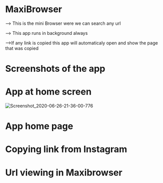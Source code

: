 # MaxiBrowser
 
 --> This is the mini Browser were we can search any url
 
 --> This app runs in background always
 
 -->If any link is copied this app will automaticaly open and show the page that was copied
 
 # Screenshots of the app

 # App at home screen

![Screenshot_2020-06-26-21-36-00-776](https://user-images.githubusercontent.com/42244770/85877807-5b9b5b00-b7f5-11ea-8dcc-e1a2c439ab71.jpeg)     

# App home page
# Copying link from Instagram
# Url viewing in Maxibrowser
